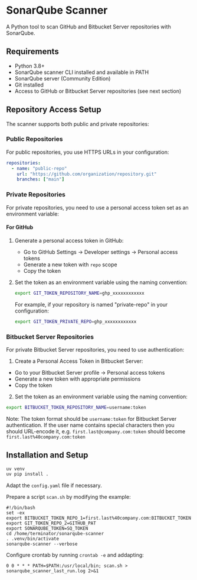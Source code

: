 # SonarQube Scanner

A Python tool to scan GitHub and Bitbucket Server repositories with SonarQube.

## Requirements

- Python 3.8+
- SonarQube scanner CLI installed and available in PATH
- SonarQube server (Community Edition)
- Git installed
- Access to GitHub or Bitbucket Server repositories (see next section)

## Repository Access Setup

The scanner supports both public and private repositories:

### Public Repositories

For public repositories, you use HTTPS URLs in your configuration:
```yaml
repositories:
  - name: "public-repo"
    url: "https://github.com/organization/repository.git"
    branches: ["main"]
```

### Private Repositories

For private repositories, you need to use a personal access token set as an environment variable:

#### For GitHub
1. Generate a personal access token in GitHub:
   - Go to GitHub Settings → Developer settings → Personal access tokens
   - Generate a new token with `repo` scope
   - Copy the token

2. Set the token as an environment variable using the naming convention:
   ```bash
   export GIT_TOKEN_REPOSITORY_NAME=ghp_xxxxxxxxxxxx
   ```

   For example, if your repository is named "private-repo" in your configuration:
   ```bash
   export GIT_TOKEN_PRIVATE_REPO=ghp_xxxxxxxxxxxx
   ```

### Bitbucket Server Repositories

For private Bitbucket Server repositories, you need to use authentication:

1. Create a Personal Access Token in Bitbucket Server:
  - Go to your Bitbucket Server profile → Personal access tokens
  - Generate a new token with appropriate permissions
  - Copy the token

2. Set the token as an environment variable using the naming convention:
  ```bash
  export BITBUCKET_TOKEN_REPOSITORY_NAME=username:token
  ```

  Note: The token format should be `username:token` for Bitbucket Server authentication. If the user name contains special characters then you should URL-encode it, e.g. `first.last@company.com:token` should become `first.last%40company.com:token`


## Installation and Setup

```bash
uv venv
uv pip install .
```

Adapt the `config.yaml` file if necessary.

Prepare a script `scan.sh` by modifying the example:

```shell
#!/bin/bash
set -ex
export BITBUCKET_TOKEN_REPO_1=first.last%40company.com:BITBUCKET_TOKEN
export GIT_TOKEN_REPO_2=GITHUB_PAT
export SONARQUBE_TOKEN=SQ_TOKEN
cd /home/terminator/sonarqube-scanner
. .venv/bin/activate
sonarqube-scanner --verbose
```

Configure crontab by running `crontab -e` and addapting:

```
0 0 * * * PATH=$PATH:/usr/local/bin; scan.sh > sonarqube_scanner_last_run.log 2>&1
```